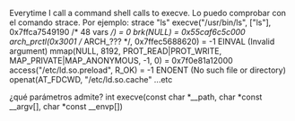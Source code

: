 Everytime I call a command shell calls to execve. 
Lo puedo comprobar con el comando strace. Por ejemplo:
strace "ls"
execve("/usr/bin/ls", ["ls"], 0x7ffca7549190 /* 48 vars */) = 0
brk(NULL)                               = 0x55caf6c5c000
arch_prctl(0x3001 /* ARCH_??? */, 0x7ffec5688620) = -1 EINVAL (Invalid argument)
mmap(NULL, 8192, PROT_READ|PROT_WRITE, MAP_PRIVATE|MAP_ANONYMOUS, -1, 0) = 0x7f0e81a12000
access("/etc/ld.so.preload", R_OK)      = -1 ENOENT (No such file or directory)
openat(AT_FDCWD, "/etc/ld.so.cache"
...etc


¿qué parámetros admite?
int execve(const char *__path, char *const __argv[], char *const __envp[])